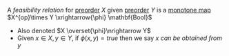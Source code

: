 A *feasibility relation* for [preorder](/docs/math/defs/preorder.qmd) $X$ given 
[preorder](/docs/math/defs/preorder.qmd) $Y$ is a 
[monotone map](/docs/math/defs/monotone_map.qmd)
$X^{op}\times Y \xrightarrow{\phi} \mathbf{Bool}$

- Also denoted $X \overset{\phi}\nrightarrow Y$
- Given $x \in X, y \in Y$, if $\phi(x,y)=true$ then we say 
  *x can be obtained from y*
